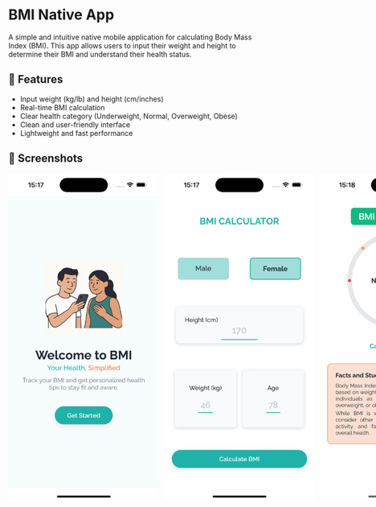 # BMI Native App

A simple and intuitive native mobile application for calculating Body Mass Index (BMI). This app allows users to input their weight and height to determine their BMI and understand their health status.

## 🚀 Features

- Input weight (kg/lb) and height (cm/inches)
- Real-time BMI calculation
- Clear health category (Underweight, Normal, Overweight, Obese)
- Clean and user-friendly interface
- Lightweight and fast performance

## 📱 Screenshots
<div style="display: flex; gap: 10px;">
<img src="./assets/onboard.png" alt="Home Screen" width="300"/>
<img src="./assets/calc.png" alt="Result Screen" width="300"/>
<img src="./assets/result.png" alt="Result Screen" width="300"/>
</div>
